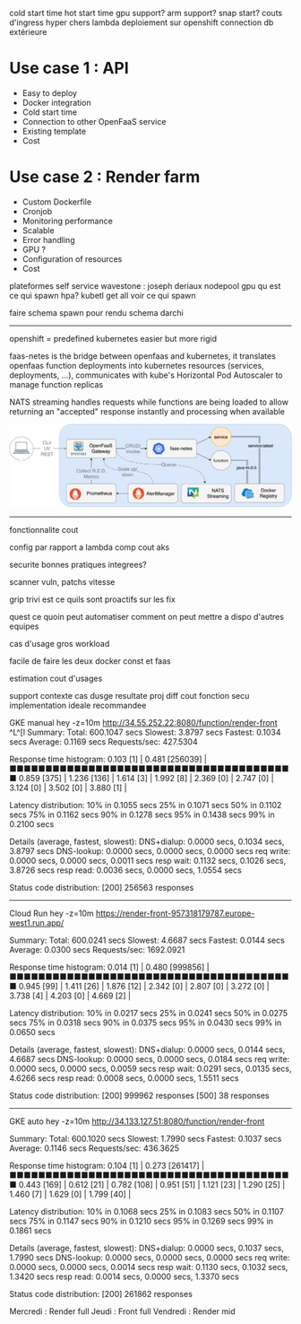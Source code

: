cold start time
hot start time
gpu support?
arm support?
snap start?
couts d'ingress hyper chers lambda
deploiement sur openshift
connection db extérieure


# Use case 1 : API

- Easy to deploy
- Docker integration
- Cold start time
- Connection to other OpenFaaS service
- Existing template
- Cost

# Use case 2 : Render farm

- Custom Dockerfile
- Cronjob
- Monitoring performance
- Scalable
- Error handling
- GPU ?
- Configuration of resources
- Cost


plateformes self service wavestone : joseph deriaux
nodepool gpu
qu est ce qui spawn
hpa?
kubetl get all voir ce qui spawn

faire schema spawn pour rendu
schema darchi

---


openshift = predefined kubernetes easier but more rigid

faas-netes is the bridge between openfaas and kubernetes, it translates openfaas function deployments into kubernetes resources (services, deployments, ...), communicates with kube's Horizontal Pod Autoscaler to manage function replicas

NATS streaming handles requests while functions are being loaded to allow returning an "accepted" response instantly and processing when available

![](of-workflow.png)


---

fonctionnalite
cout

config par rapport a lambda
comp cout aks

securite
bonnes pratiques integrees?

scanner vuln, patchs vitesse

grip trivi
est ce quils sont proactifs sur les fix

quest ce quoin peut automatiser
comment on peut mettre a dispo d'autres equipes

cas d'usage gros workload

facile de faire les deux docker const et faas

estimation cout d'usages


support
contexte
cas dusge
resultate
proj diff cout fonction secu
implementation ideale recommandee


GKE manual
hey -z=10m http://34.55.252.22:8080/function/render-front
^L^[l
Summary:
  Total:	600.1047 secs
  Slowest:	3.8797 secs
  Fastest:	0.1034 secs
  Average:	0.1169 secs
  Requests/sec:	427.5304


Response time histogram:
  0.103 [1]	|
  0.481 [256039]	|■■■■■■■■■■■■■■■■■■■■■■■■■■■■■■■■■■■■■■■■
  0.859 [375]	|
  1.236 [136]	|
  1.614 [3]	|
  1.992 [8]	|
  2.369 [0]	|
  2.747 [0]	|
  3.124 [0]	|
  3.502 [0]	|
  3.880 [1]	|


Latency distribution:
  10% in 0.1055 secs
  25% in 0.1071 secs
  50% in 0.1102 secs
  75% in 0.1162 secs
  90% in 0.1278 secs
  95% in 0.1438 secs
  99% in 0.2100 secs

Details (average, fastest, slowest):
  DNS+dialup:	0.0000 secs, 0.1034 secs, 3.8797 secs
  DNS-lookup:	0.0000 secs, 0.0000 secs, 0.0000 secs
  req write:	0.0000 secs, 0.0000 secs, 0.0011 secs
  resp wait:	0.1132 secs, 0.1026 secs, 3.8726 secs
  resp read:	0.0036 secs, 0.0000 secs, 1.0554 secs

Status code distribution:
  [200]	256563 responses

---

Cloud Run
hey -z=10m https://render-front-957318179787.europe-west1.run.app/

Summary:
  Total:	600.0241 secs
  Slowest:	4.6687 secs
  Fastest:	0.0144 secs
  Average:	0.0300 secs
  Requests/sec:	1692.0921


Response time histogram:
  0.014 [1]	|
  0.480 [999856]	|■■■■■■■■■■■■■■■■■■■■■■■■■■■■■■■■■■■■■■■■
  0.945 [99]	|
  1.411 [26]	|
  1.876 [12]	|
  2.342 [0]	|
  2.807 [0]	|
  3.272 [0]	|
  3.738 [4]	|
  4.203 [0]	|
  4.669 [2]	|


Latency distribution:
  10% in 0.0217 secs
  25% in 0.0241 secs
  50% in 0.0275 secs
  75% in 0.0318 secs
  90% in 0.0375 secs
  95% in 0.0430 secs
  99% in 0.0650 secs

Details (average, fastest, slowest):
  DNS+dialup:	0.0000 secs, 0.0144 secs, 4.6687 secs
  DNS-lookup:	0.0000 secs, 0.0000 secs, 0.0184 secs
  req write:	0.0000 secs, 0.0000 secs, 0.0059 secs
  resp wait:	0.0291 secs, 0.0135 secs, 4.6266 secs
  resp read:	0.0008 secs, 0.0000 secs, 1.5511 secs

Status code distribution:
  [200]	999962 responses
  [500]	38 responses

---

GKE auto
hey -z=10m http://34.133.127.51:8080/function/render-front

Summary:
  Total:	600.1020 secs
  Slowest:	1.7990 secs
  Fastest:	0.1037 secs
  Average:	0.1146 secs
  Requests/sec:	436.3625


Response time histogram:
  0.104 [1]	|
  0.273 [261417]	|■■■■■■■■■■■■■■■■■■■■■■■■■■■■■■■■■■■■■■■■
  0.443 [169]	|
  0.612 [21]	|
  0.782 [108]	|
  0.951 [51]	|
  1.121 [23]	|
  1.290 [25]	|
  1.460 [7]	|
  1.629 [0]	|
  1.799 [40]	|


Latency distribution:
  10% in 0.1068 secs
  25% in 0.1083 secs
  50% in 0.1107 secs
  75% in 0.1147 secs
  90% in 0.1210 secs
  95% in 0.1269 secs
  99% in 0.1861 secs

Details (average, fastest, slowest):
  DNS+dialup:	0.0000 secs, 0.1037 secs, 1.7990 secs
  DNS-lookup:	0.0000 secs, 0.0000 secs, 0.0000 secs
  req write:	0.0000 secs, 0.0000 secs, 0.0014 secs
  resp wait:	0.1130 secs, 0.1032 secs, 1.3420 secs
  resp read:	0.0014 secs, 0.0000 secs, 1.3370 secs

Status code distribution:
  [200]	261862 responses


Mercredi : Render full
Jeudi : Front full
Vendredi : Render mid
